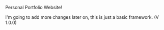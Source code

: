 Personal Portfolio Website! 

I'm going to add more changes later on, this is just a basic framework. (V 1.0.0)
